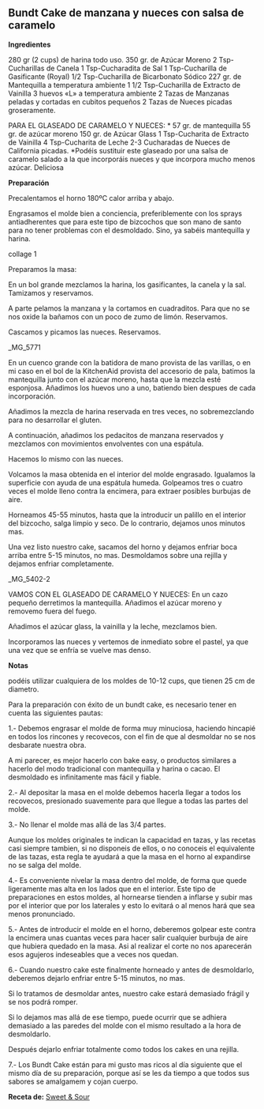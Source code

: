 ## Bundt Cake de manzana y nueces con salsa de caramelo

**Ingredientes**

280 gr (2 cups) de harina todo uso.
350 gr. de Azúcar Moreno
2 Tsp-Cucharillas de Canela
1 Tsp-Cucharadita de Sal
1 Tsp-Cucharilla de Gasificante (Royal)
1/2 Tsp-Cucharilla de Bicarbonato Sódico
227 gr. de Mantequilla a temperatura ambiente
1 1/2 Tsp-Cucharilla de Extracto de Vainilla
3 huevos «L» a temperatura ambiente
2 Tazas de Manzanas peladas y cortadas en cubitos pequeños
2 Tazas de Nueces picadas groseramente.

PARA EL GLASEADO DE CARAMELO Y NUECES: *
 57 gr. de mantequilla
55 gr. de azúcar moreno
150 gr. de Azúcar Glass
1 Tsp-Cucharita de Extracto de Vainilla
4 Tsp-Cucharita de Leche
2-3 Cucharadas de Nueces de California picadas.
*Podéis sustituir este glaseado por una salsa de caramelo salado a la que incorporáis nueces y que incorpora mucho menos azúcar. Deliciosa

**Preparación**

Precalentamos el horno 180ºC calor arriba y abajo.

Engrasamos el molde bien a conciencia, preferiblemente con los sprays antiadherentes  que para este tipo de bizcochos que son mano de santo para no tener problemas con el desmoldado. Sino, ya sabéis mantequilla y harina.

collage 1

Preparamos la masa:

En un bol grande mezclamos la harina, los gasificantes, la canela y la sal. Tamizamos y reservamos.

A parte pelamos la manzana y la cortamos en cuadraditos. Para que no se nos oxide la bañamos con un poco de zumo de limón. Reservamos.

Cascamos y picamos las nueces. Reservamos.

_MG_5771

En un cuenco grande con la batidora de mano provista de las varillas, o en mi caso en el bol de la KitchenAid provista del accesorio de pala, batimos la mantequilla junto con el azúcar moreno, hasta que la mezcla esté esponjosa. Añadimos los huevos uno a uno, batiendo bien despues de cada incorporación.

Añadimos la mezcla de harina reservada en tres veces, no sobremezclando para no desarrollar el gluten.

A continuación, añadimos los pedacitos de manzana reservados y mezclamos con movimientos envolventes con una espátula.

Hacemos lo mismo con las nueces.

Volcamos la masa obtenida en el interior del molde engrasado. Igualamos la superficie con ayuda de una espátula humeda. Golpeamos tres o cuatro veces el molde lleno contra la encimera, para extraer posibles burbujas de aire.

Horneamos 45-55 minutos, hasta que la introducir un palillo en el interior del bizcocho, salga limpio y seco. De lo contrario, dejamos unos minutos mas.

Una vez listo nuestro cake, sacamos del horno y dejamos enfriar boca arriba entre 5-15 minutos, no mas. Desmoldamos sobre una rejilla y dejamos enfriar completamente.

_MG_5402-2

VAMOS CON EL GLASEADO DE CARAMELO Y NUECES:
En un cazo pequeño derretimos la mantequilla. Añadimos el azúcar moreno y removemo fuera del fuego.

Añadimos el azúcar glass, la vainilla y la leche, mezclamos bien.

Incorporamos las nueces y vertemos de inmediato sobre el pastel, ya que una vez que se enfría se vuelve mas denso.

**Notas**

podéis utilizar cualquiera de los moldes de 10-12 cups, que tienen 25 cm de diametro.

Para la preparación con éxito de un bundt cake, es necesario tener en cuenta las siguientes pautas:

1.- Debemos engrasar el molde de forma muy minuciosa, haciendo hincapié en todos los rincones y recovecos, con el fin de que al desmoldar no se nos desbarate nuestra obra.

A mi parecer, es mejor hacerlo con bake easy, o productos similares a hacerlo del modo tradicional con mantequilla y harina o cacao. El desmoldado es infinitamente mas fácil y fiable.

2.- Al depositar la masa en el molde debemos hacerla llegar a todos los recovecos, presionado suavemente para que llegue a todas las partes del molde.

3.- No llenar el molde mas allá de las 3/4 partes.

Aunque los moldes originales te indican la capacidad en tazas, y las recetas casi siempre tambien, si no disponeis de ellos, o no conoceis el equivalente de las tazas, esta regla te ayudará a que la masa en el horno al expandirse no se salga del molde.

4.- Es conveniente nivelar la masa dentro del molde, de forma que quede ligeramente mas alta en los lados que en el interior. Este tipo de preparaciones en estos moldes, al hornearse tienden a inflarse y subir mas por el interior que por los laterales y esto lo evitará o al menos hará que sea menos pronunciado.

5.- Antes de introducir el molde en el horno, deberemos golpear este contra la encimera unas cuantas veces para hacer salir cualquier burbuja de aire que hubiera quedado en la masa. Asi al realizar el corte no nos aparecerán esos agujeros indeseables que a veces nos quedan.

6.- Cuando nuestro cake este finalmente horneado y antes de desmoldarlo, deberemos dejarlo enfriar entre 5-15 minutos, no mas.

Si lo tratamos de desmoldar antes, nuestro cake estará demasiado frágil y se nos podrá romper.

Si lo dejamos mas allá de ese tiempo, puede ocurrir que se adhiera demasiado a las paredes del molde con el mismo resultado a la hora de desmoldarlo.

Después dejarlo enfriar totalmente como todos los cakes en una rejilla.

7.- Los Bundt Cake están para mi gusto mas ricos al día siguiente que el mismo día de su preparación, porque así se les da tiempo a que todos sus sabores se amalgamem y cojan cuerpo.

**Receta de:** [Sweet & Sour](http://sweetandsour.es/bundt-cake-de-manzana-y-nueces-con-salsa-de-caramelo)